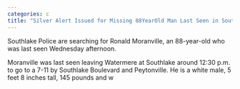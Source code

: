 ```yaml
---
categories: c
title: "Silver Alert Issued for Missing 88YearOld Man Last Seen in Southlake"
---
```


Southlake Police are searching for Ronald Moranville, an 88-year-old who was last seen Wednesday afternoon.



Moranville was last seen leaving Watermere at Southlake around 12:30 p.m. to go to a 7-11 by Southlake Boulevard and Peytonville. He is a white male, 5 feet 8 inches tall, 145 pounds and w